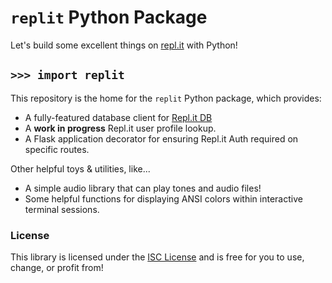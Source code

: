 # `replit` Python Package

Let's build some excellent things on [repl.it](https://repl.it) with Python!


## `>>> import replit`

This repository is the home for the `replit` Python package, which provides:

- A fully-featured database client for [Repl.it DB](https://docs.repl.it/misc/database)
- A **work in progress** Repl.it user profile lookup.
- A Flask application decorator for ensuring Repl.it Auth required on specific routes.

Other helpful toys & utilities, like...

- A simple audio library that can play tones and audio files!
- Some helpful functions for displaying ANSI colors within interactive terminal sessions.

### License

This library is licensed under the [ISC License](https://en.wikipedia.org/wiki/ISC_license) and is free for you to use, change, or profit from!
